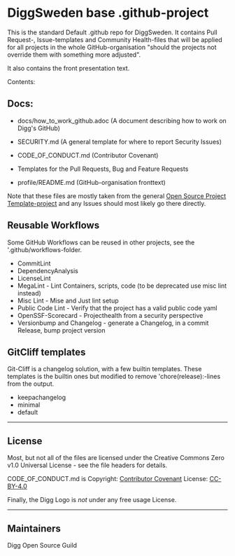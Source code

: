 <!--
SPDX-FileCopyrightText: 2023 Digg - Agency for Digital Government

SPDX-License-Identifier: CC0-1.0
-->

# DiggSweden base .github-project

This is the standard Default .github repo for DiggSweden. It contains Pull Request-, Issue-templates and Community Health-files that will be applied for all projects in the whole GitHub-organisation "should the projects not override them with something more adjusted".

It also contains the front presentation text.

Contents:

## Docs:

- docs/how_to_work_github.adoc (A document describing how to work on Digg's GitHub)


- SECURITY.md (A general template for where to report Security Issues)
- CODE_OF_CONDUCT.md (Contributor Covenant)
- Templates for the Pull Requests, Bug and Feature Requests
- profile/README.md (GitHub-organisation fronttext)


Note that these files are mostly taken from the general [Open Source Project Template-project](https://github.com/diggsweden/open-source-project-template) and any Issues should most likely go there directly.

## Reusable Workflows 

Some GitHub Workflows can be reused in other projects, see the '.github/workflows-folder.

- CommitLint
- DependencyAnalysis
- LicenseLint
- MegaLint - Lint Containers, scripts, code (to be deprecated use misc lint instead)
- Misc Lint - Mise and Just lint setup 
- Public Code Lint - Verify that the project has a valid public code yaml
- OpenSSF-Scorecard - Projecthealth from a security perspective 
- Versionbump and Changelog - generate a Changelog, in a commit Release, bump project version


## GitCliff templates

Git-Cliff is a changelog solution, with a few builtin templates. 
These templates is the builtin ones but modified to remove 'chore(release):-lines from the output.

- keepachangelog
- minimal
- default

----

## License

Most, but not all of the files are licensed under the Creative Commons Zero v1.0 Universal License - see the file headers for details.

CODE_OF_CONDUCT.md is Copyright: [Contributor Covenant](https://www.contributor-covenant.org/)
 License: [CC-BY-4.0](https://creativecommons.org/licenses/by/4.0/)

Finally, the Digg Logo is *not* under any free usage License.

----

## Maintainers

Digg Open Source Guild

